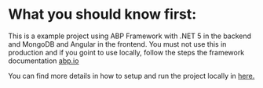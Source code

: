 # What you should know first:

This is a example project using ABP Framework with .NET 5 in the backend and MongoDB and Angular in the frontend. You must not use this in production and if you goint to use locally, follow the steps the framework documentation [abp.io](https://docs.abp.io/en/abp/latest/Getting-Started-Setup-Environment?UI=NG&DB=Mongo&Tiered=No)

You can find more details in how to setup and run the project locally in [here.](https://github.com/wesleypereiradasilveira/abp-angular-mongodb-example/tree/master/angular)
